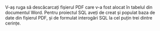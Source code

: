 V-aș ruga să descăcarcați fișierul PDF care v-a fost alocat în tabelul din documentul Word.
Pentru proiectul SQL aveți de creat și populat baza de date din fișierul PDF, și de formulat interogări SQL la cel puțin trei dintre cerințe.
